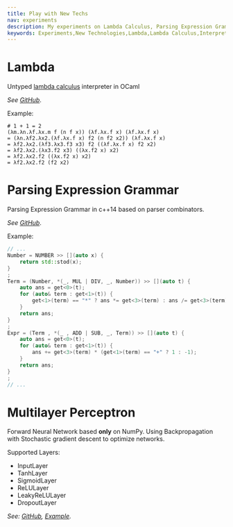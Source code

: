 ```yaml
---
title: Play with New Techs
nav: experiments
description: My experiments on Lambda Calculus, Parsing Expression Grammar, Machine Learning and Neural Networks.
keywords: Experiments,New Technologies,Lambda,Lambda Calculus,Interpreter,Ocaml,Parser,Parsing Expression Grammar,Neural Network,Machine Learning
---
```


# Lambda

Untyped [lambda calculus](https://en.wikipedia.org/wiki/Lambda_calculus) interpreter in OCaml

*See [GitHub](https://github.com/wenyuzhao/Lambda)*.

Example:
```
# 1 + 1 = 2
(λm.λn.λf.λx.m f (n f x)) (λf.λx.f x) (λf.λx.f x)
= (λn.λf2.λx2.(λf.λx.f x) f2 (n f2 x2)) (λf.λx.f x)
= λf2.λx2.(λf3.λx3.f3 x3) f2 ((λf.λx.f x) f2 x2)
= λf2.λx2.(λx3.f2 x3) ((λx.f2 x) x2)
= λf2.λx2.f2 ((λx.f2 x) x2)
= λf2.λx2.f2 (f2 x2)
```


# Parsing Expression Grammar

Parsing Expression Grammar in c++14 based on parser combinators.

*See [GitHub](https://github.com/wenyuzhao/PEG-Combinator)*.

Example:
```c++
// ...
Number = NUMBER >> [](auto x) {
    return std::stod(x);
}
;
Term = (Number, *(_, MUL | DIV, _, Number)) >> [](auto t) {
    auto ans = get<0>(t);
    for (auto& term : get<1>(t)) {
        get<1>(term) == "*" ? ans *= get<3>(term) : ans /= get<3>(term);
    }
    return ans;
}
;
Expr = (Term , *(_ , ADD | SUB, _, Term)) >> [](auto t) {
    auto ans = get<0>(t);
    for (auto& term : get<1>(t)) {
        ans += get<3>(term) * (get<1>(term) == "+" ? 1 : -1);
    }
    return ans;
}
;
// ...
```

# Multilayer Perceptron

Forward Neural Network based **only** on NumPy. Using Backpropagation with Stochastic gradient descent to optimize networks.

Supported Layers:
* InputLayer
* TanhLayer
* SigmoidLayer
* ReLULayer
* LeakyReLULayer
* DropoutLayer

*See: [GitHub](https://github.com/wenyuzhao/Multilayer-Perceptron), [Example](https://github.com/wenyuzhao/Multilayer-Perceptron/blob/master/test.py).*
